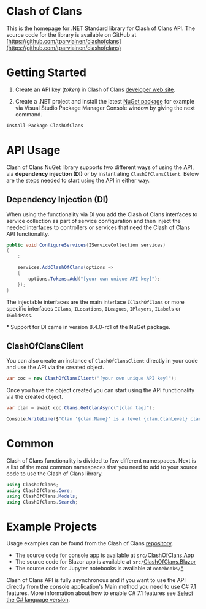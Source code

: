 # **Clash of Clans**

This is the homepage for .NET Standard library for Clash of Clans API. The source code for the library is available on GitHub
at [https://github.com/tparviainen/clashofclans](https://github.com/tparviainen/clashofclans)

# Getting Started

1. Create an API key (*token*) in Clash of Clans [developer web site](https://developer.clashofclans.com/).

2. Create a .NET project and install the latest [NuGet package](https://www.nuget.org/packages/ClashOfClans/) for example via Visual Studio Package Manager Console window by giving the next command.


```C#
Install-Package ClashOfClans
```


# API Usage

Clash of Clans NuGet library supports two different ways of using the API, via **dependency injection (DI)** or by instantiating `ClashOfClansClient`. Below are the steps needed to start using the API in either way.


## Dependency Injection (DI)

When using the functionality via DI you add the Clash of Clans interfaces to service collection as part of service configuration and then inject the needed interfaces to controllers or services that need the Clash of Clans API functionality.

```C#
public void ConfigureServices(IServiceCollection services)
{
    :

    services.AddClashOfClans(options =>
    {
        options.Tokens.Add("[your own unique API key]");
    });
}
```

The injectable interfaces are the main interface `IClashOfClans` or more specific interfaces `IClans`, `ILocations`, `ILeagues`, `IPlayers`, `ILabels` or `IGoldPass`.

\* Support for DI came in version 8.4.0-rc1 of the NuGet package.


## ClashOfClansClient

You can also create an instance of `ClashOfClansClient` directly in your code and use the API via the created object.

```C#
var coc = new ClashOfClansClient("[your own unique API key]");
```

Once you have the object created you can start using the API functionality via the created object.

```C#
var clan = await coc.Clans.GetClanAsync("[clan tag]");

Console.WriteLine($"Clan '{clan.Name}' is a level {clan.ClanLevel} clan and has {clan.Members} members");
```


# Common

Clash of Clans functionality is divided to few different namespaces. Next is a list of the most common namespaces that you need to add to your source code to use the Clash of Clans library.

```C#
using ClashOfClans;
using ClashOfClans.Core;
using ClashOfClans.Models;
using ClashOfClans.Search;
```


# Example Projects

Usage examples can be found from the Clash of Clans [repository](https://github.com/tparviainen/clashofclans).
* The source code for console app is available at `src/`[ClashOfClans.App](https://github.com/tparviainen/clashofclans/tree/develop/src/ClashOfClans.App)
* The source code for Blazor app is available at `src/`[ClashOfClans.Blazor](https://github.com/tparviainen/clashofclans/tree/develop/src/ClashOfClans.Blazor)
* The source code for Jupyter notebooks is available at `notebooks/`[*](https://github.com/tparviainen/clashofclans/tree/develop/notebooks)

Clash of Clans API is fully asynchronous and if you want to use the API directly from the console application's Main method you need
to use C# 7.1 features. More information about how to enable C# 7.1 features see 
[Select the C# language version](https://docs.microsoft.com/en-us/dotnet/csharp/language-reference/configure-language-version).
